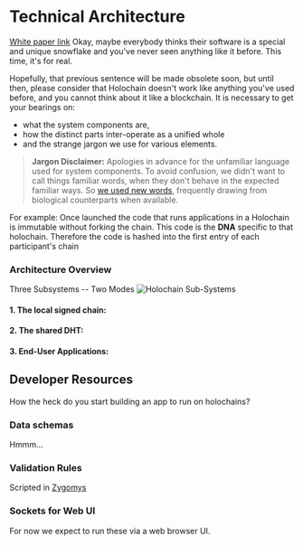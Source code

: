# Technical Architecture
[White paper link](http://ceptr.org/projects/whitepaper)
Okay, maybe everybody thinks their software is a special and unique snowflake and you've never seen anything like it before. This time, it's for real.

Hopefully, that previous sentence will be made obsolete soon, but until then, please consider that Holochain doesn't work like anything you've used before, and you cannot think about it like a blockchain. It is necessary to get your bearings on:
 - what the system components are,
 - how the distinct parts inter-operate as a unified whole
 - and the strange jargon we use for various elements.

> **Jargon Disclaimer:** Apologies in advance for the unfamiliar language used for system components. To avoid confusion, we didn't want to call things familiar words, when they don't behave in the expected familiar ways. So [we used new words](Glossary), frequently drawing from biological counterparts when available.

For example: Once launched the code that runs applications in a Holochain is immutable without forking the chain. This code is the **DNA** specific to that holochain. Therefore the code is hashed into the first entry of each participant's chain

### Architecture Overview
Three Subsystems -- Two Modes
![Holochain Sub-Systems](http://ceptr.org/images/Holochain_Subsystems.png)

#### 1. The local signed chain:
#### 2. The shared DHT:
#### 3. End-User Applications:

## Developer Resources
How the heck do you start building an app to run on holochains?

### Data schemas
Hmmm...

### Validation Rules
Scripted in [Zygomys](https://github.com/glycerine/zygomys)

### Sockets for Web UI
For now we expect to run these via a web browser UI.
